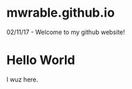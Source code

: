 # mwrable.github.io
02/11/17 - Welcome to my github website!

<!DOCTYPE html>
<html lang="en">
<head>
    <meta charset="utf-8"> 
    <title>Hello World</title>
</head>
<body>
    <h1>Hello World</h1>
    <p>I wuz here.</p>
</body>
</html>
